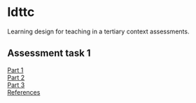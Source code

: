 # ldttc
Learning design for teaching in a tertiary context assessments.

## Assessment task 1
[Part 1](learning-design-plan-1.md)  
[Part 2](learning-design-plan-2.md)  
[Part 3](learning-design-plan-3.md)  
[References](ref.html)
